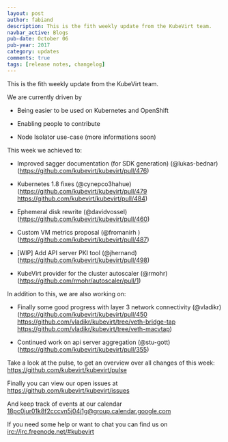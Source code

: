 ```yaml
---
layout: post
author: fabiand
description: This is the fith weekly update from the KubeVirt team.
navbar_active: Blogs
pub-date: October 06
pub-year: 2017
category: updates
comments: true
tags: [release notes, changelog]
---
```


This is the fith weekly update from the KubeVirt team.

We are currently driven by

- Being easier to be used on Kubernetes and OpenShift

- Enabling people to contribute

- Node Isolator use-case (more informations soon)

<!-- more -->

This week we achieved to:

- Improved sagger documentation (for SDK generation) (@lukas-bednar)
  (<https://github.com/kubevirt/kubevirt/pull/476>)

- Kubernetes 1.8 fixes (@cynepco3hahue)
  (<https://github.com/kubevirt/kubevirt/pull/479>
  <https://github.com/kubevirt/kubevirt/pull/484>)

- Ephemeral disk rewrite (@davidvossel)
  (<https://github.com/kubevirt/kubevirt/pull/460>)

- Custom VM metrics proposal (@fromanirh )
  (<https://github.com/kubevirt/kubevirt/pull/487>)

- \[WIP\] Add API server PKI tool (@jhernand)
  (<https://github.com/kubevirt/kubevirt/pull/498>)

- KubeVirt provider for the cluster autoscaler (@rmohr)
  (<https://github.com/rmohr/autoscaler/pull/1>)

In addition to this, we are also working on:

- Finally some good progress with layer 3 network connectivity
  (@vladikr) (<https://github.com/kubevirt/kubevirt/pull/450>
  <https://github.com/vladikr/kubevirt/tree/veth-bridge-tap>
  <https://github.com/vladikr/kubevirt/tree/veth-macvtap>)

- Continued work on api server aggregation (@stu-gott)
  (<https://github.com/kubevirt/kubevirt/pull/355>)

Take a look at the pulse, to get an overview over all changes of this
week: <https://github.com/kubevirt/kubevirt/pulse>

Finally you can view our open issues at
<https://github.com/kubevirt/kubevirt/issues>

And keep track of events at our calendar
[18pc0jur01k8f2cccvn5j04j1g@group.calendar.google.com](https://calendar.google.com/calendar/embed?src=18pc0jur01k8f2cccvn5j04j1g@group.calendar.google.com)

If you need some help or want to chat you can find us on
<irc://irc.freenode.net/#kubevirt>
